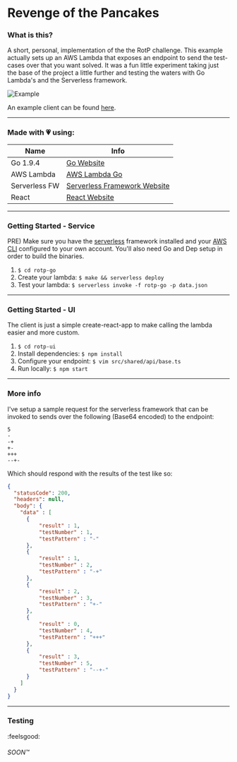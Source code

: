 # Revenge of the Pancakes

### What is this?

A short, personal, implementation of the the RotP challenge. This example actually sets
up an AWS Lambda that exposes an endpoint to send the test-cases over that you want solved.
It was a fun little experiment taking just the base of the project a little further and testing
the waters with Go Lambda's and the Serverless framework.

![Example](./assets/capture.gif)

An example client can be found [here](http://rotp-ui.s3-website-us-west-2.amazonaws.com/).

---

### Made with :heartpulse: using:

| Name             | Info                                                                                        |
| ---------------- | --------------------------------------------------------------------------------------------|
| Go 1.9.4         | [Go Website](https://golang.org/)                                                           |
| AWS Lambda       | [AWS Lambda Go](https://aws.amazon.com/blogs/compute/announcing-go-support-for-aws-lambda/) |
| Serverless FW    | [Serverless Framework Website](https://serverless.com/)                                     |
| React            | [React Website](https://reactjs.org/)                                                       |

---

### Getting Started - Service

PRE) Make sure you have the [serverless](https://serverless.com/framework/docs/providers/aws/guide/installation/) 
framework installed and your [AWS CLI](https://docs.aws.amazon.com/cli/latest/userguide/installing.html) configured to 
your own account. You'll also need Go and Dep setup in order to build the binaries.

1) `$ cd rotp-go`
2) Create your lambda: `$ make && serverless deploy`
3) Test your lambda: `$ serverless invoke -f rotp-go -p data.json`

-----

### Getting Started - UI

The client is just a simple create-react-app to make calling 
the lambda easier and more custom. 

1) `$ cd rotp-ui`
2) Install dependencies: `$ npm install`
3) Configure your endpoint: `$ vim src/shared/api/base.ts` 
4) Run locally: `$ npm start`

-----

### More info

I've setup a sample request for the serverless framework that can be invoked to sends over 
the following (Base64 encoded) to the endpoint:

```
5
-
-+
+-
+++
--+-
```

Which should respond with the results of the test like so:

```json
{
  "statusCode": 200,
  "headers": null,
  "body": {
    "data" : [
      {
          "result" : 1,
          "testNumber" : 1,
          "testPattern" : "-"
      },
      {
          "result" : 1,
          "testNumber" : 2,
          "testPattern" : "-+"
      },
      {
          "result" : 2,
          "testNumber" : 3,
          "testPattern" : "+-"
      },
      {
          "result" : 0,
          "testNumber" : 4,
          "testPattern" : "+++"
      },
      {
          "result" : 3,
          "testNumber" : 5,
          "testPattern" : "--+-"
      }
    ]
  }
}
```

-----

### Testing

:feelsgood:

###### SOON™